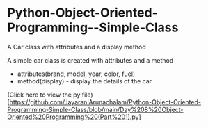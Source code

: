 # Python-Object-Oriented-Programming--Simple-Class
A Car class with attributes and a display method

A simple car class is created with attributes and a method
- attributes(brand, model, year, color, fuel)
- method(display) - display the details of the car

(Click here to view the py file)[https://github.com/JayaraniArunachalam/Python-Object-Oriented-Programming-Simple-Class/blob/main/Day%208%20Object-Oriented%20Programming%20(Part%201).py]
